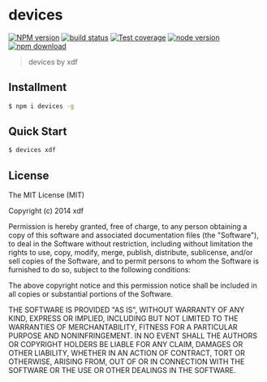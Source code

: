 devices
===

[![NPM version][npm-image]][npm-url]
[![build status][travis-image]][travis-url]
[![Test coverage][coveralls-image]][coveralls-url]
[![node version][node-image]][node-url]
[![npm download][download-image]][download-url]

[npm-image]: https://img.shields.io/npm/v/devices.svg?style=flat-square
[npm-url]: https://npmjs.org/package/devices
[travis-image]: https://img.shields.io/travis/xudafeng/devices.svg?style=flat-square
[travis-url]: https://travis-ci.org/xudafeng/devices
[coveralls-image]: https://img.shields.io/coveralls/xudafeng/devices.svg?style=flat-square
[coveralls-url]: https://coveralls.io/r/xudafeng/devices?branch=master
[node-image]: https://img.shields.io/badge/node.js-%3E=_0.10-green.svg?style=flat-square
[node-url]: http://nodejs.org/download/
[download-image]: https://img.shields.io/npm/dm/devices.svg?style=flat-square
[download-url]: https://npmjs.org/package/devices

> devices by xdf

## Installment

```bash
$ npm i devices -g
```

## Quick Start

```bash
$ devices xdf
```

## License

The MIT License (MIT)

Copyright (c) 2014 xdf

Permission is hereby granted, free of charge, to any person obtaining a copy of
this software and associated documentation files (the "Software"), to deal in
the Software without restriction, including without limitation the rights to
use, copy, modify, merge, publish, distribute, sublicense, and/or sell copies of
the Software, and to permit persons to whom the Software is furnished to do so,
subject to the following conditions:

The above copyright notice and this permission notice shall be included in all
copies or substantial portions of the Software.

THE SOFTWARE IS PROVIDED "AS IS", WITHOUT WARRANTY OF ANY KIND, EXPRESS OR
IMPLIED, INCLUDING BUT NOT LIMITED TO THE WARRANTIES OF MERCHANTABILITY, FITNESS
FOR A PARTICULAR PURPOSE AND NONINFRINGEMENT. IN NO EVENT SHALL THE AUTHORS OR
COPYRIGHT HOLDERS BE LIABLE FOR ANY CLAIM, DAMAGES OR OTHER LIABILITY, WHETHER
IN AN ACTION OF CONTRACT, TORT OR OTHERWISE, ARISING FROM, OUT OF OR IN
CONNECTION WITH THE SOFTWARE OR THE USE OR OTHER DEALINGS IN THE SOFTWARE.
